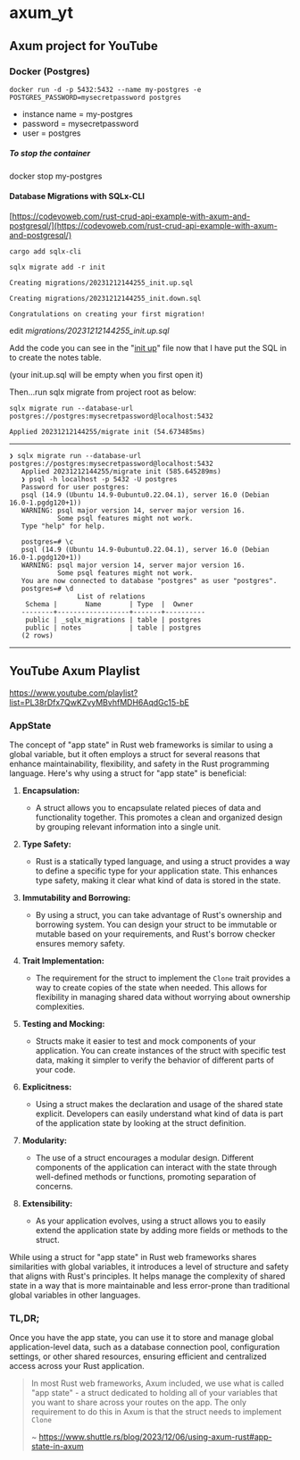 # axum_yt

## Axum project for YouTube

### Docker (Postgres)

    docker run -d -p 5432:5432 --name my-postgres -e POSTGRES_PASSWORD=mysecretpassword postgres
    
- instance name = my-postgres
- password = mysecretpassword
- user = postgres

##### To stop the container

docker stop my-postgres

#### Database Migrations with SQLx-CLI

[https://codevoweb.com/rust-crud-api-example-with-axum-and-postgresql/](https://codevoweb.com/rust-crud-api-example-with-axum-and-postgresql/)

```
cargo add sqlx-cli
```
```
sqlx migrate add -r init
```
`Creating migrations/20231212144255_init.up.sql `

`Creating migrations/20231212144255_init.down.sql`

`Congratulations on creating your first migration!`

edit *migrations/20231212144255_init.up.sql*

Add the code you can see in the "[init up](https://github.com/RGGH/axum_yt/blob/p5/migrations/20231212144255_init.up.sql)" file now that I have put the SQL in to create the notes table.

(your init.up.sql will be empty when you first open it)

Then...run sqlx migrate from project root as below:

```
sqlx migrate run --database-url postgres://postgres:mysecretpassword@localhost:5432
```
`Applied 20231212144255/migrate init (54.673485ms)`

---
    ❯ sqlx migrate run --database-url postgres://postgres:mysecretpassword@localhost:5432
       Applied 20231212144255/migrate init (585.645289ms)
       ❯ psql -h localhost -p 5432 -U postgres
       Password for user postgres: 
       psql (14.9 (Ubuntu 14.9-0ubuntu0.22.04.1), server 16.0 (Debian 16.0-1.pgdg120+1))
       WARNING: psql major version 14, server major version 16.
                Some psql features might not work.
       Type "help" for help.
       
       postgres=# \c
       psql (14.9 (Ubuntu 14.9-0ubuntu0.22.04.1), server 16.0 (Debian 16.0-1.pgdg120+1))
       WARNING: psql major version 14, server major version 16.
                Some psql features might not work.
       You are now connected to database "postgres" as user "postgres".
       postgres=# \d
                     List of relations
        Schema |       Name       | Type  |  Owner   
       --------+------------------+-------+----------
        public | _sqlx_migrations | table | postgres
        public | notes            | table | postgres
       (2 rows)

---

## YouTube Axum Playlist

https://www.youtube.com/playlist?list=PL38rDfx7QwKZvyMBvhfMDH6AqdGc15-bE

### AppState

The concept of "app state" in Rust web frameworks is similar to using a global variable, but it often employs a struct for several reasons that enhance maintainability, flexibility, and safety in the Rust programming language. Here's why using a struct for "app state" is beneficial:

1. **Encapsulation:**

   - A struct allows you to encapsulate related pieces of data and functionality together. This promotes a clean and organized design by grouping relevant information into a single unit.
2. **Type Safety:**

   - Rust is a statically typed language, and using a struct provides a way to define a specific type for your application state. This enhances type safety, making it clear what kind of data is stored in the state.
3. **Immutability and Borrowing:**

   - By using a struct, you can take advantage of Rust's ownership and borrowing system. You can design your struct to be immutable or mutable based on your requirements, and Rust's borrow checker ensures memory safety.
4. **Trait Implementation:**

   - The requirement for the struct to implement the `Clone` trait provides a way to create copies of the state when needed. This allows for flexibility in managing shared data without worrying about ownership complexities.
5. **Testing and Mocking:**

   - Structs make it easier to test and mock components of your application. You can create instances of the struct with specific test data, making it simpler to verify the behavior of different parts of your code.
6. **Explicitness:**

   - Using a struct makes the declaration and usage of the shared state explicit. Developers can easily understand what kind of data is part of the application state by looking at the struct definition.
7. **Modularity:**

   - The use of a struct encourages a modular design. Different components of the application can interact with the state through well-defined methods or functions, promoting separation of concerns.
8. **Extensibility:**

   - As your application evolves, using a struct allows you to easily extend the application state by adding more fields or methods to the struct.

While using a struct for "app state" in Rust web frameworks shares similarities with global variables, it introduces a level of structure and safety that aligns with Rust's principles. It helps manage the complexity of shared state in a way that is more maintainable and less error-prone than traditional global variables in other languages.

### TL,DR;

Once you have the app state, you can use it to store and manage global application-level data, such as a database connection pool, configuration settings, or other shared resources, ensuring efficient and centralized access across your Rust application.

> In most Rust web frameworks, Axum included, we use what is called "app state" - a struct dedicated to holding all of your variables that you want to share across your routes on the app. The only requirement to do this in Axum is that the struct needs to implement `Clone`
>
> ~ https://www.shuttle.rs/blog/2023/12/06/using-axum-rust#app-state-in-axum
